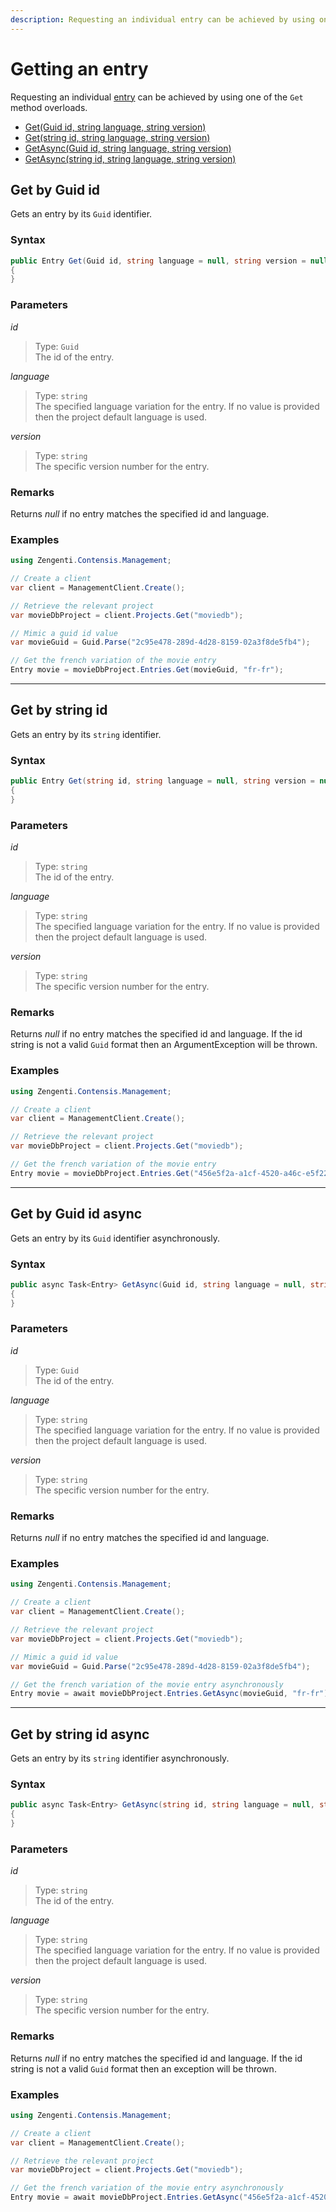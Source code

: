 ```yaml
---
description: Requesting an individual entry can be achieved by using one of the Get method overloads.
---
```

# Getting an entry

Requesting an individual [entry](/model/entry.md) can be achieved by using one of the `Get` method overloads.

* [Get(Guid id, string language, string version)](#get-by-guid-id)
* [Get(string id, string language, string version)](#get-by-string-id)
* [GetAsync(Guid id, string language, string version)](#get-by-guid-id-async)
* [GetAsync(string id, string language, string version)](#get-by-string-id-async)

## Get by Guid id

Gets an entry by its `Guid` identifier.

### Syntax

```cs
public Entry Get(Guid id, string language = null, string version = null)
{
}
```

### Parameters

*id*
> Type: `Guid`  
> The id of the entry.

*language*
> Type: `string`  
> The specified language variation for the entry. If no value is provided then the project default language is used.

*version*
> Type: `string`  
> The specific version number for the entry.

### Remarks

Returns *null* if no entry matches the specified id and language.

### Examples

```cs
using Zengenti.Contensis.Management;

// Create a client
var client = ManagementClient.Create();

// Retrieve the relevant project
var movieDbProject = client.Projects.Get("moviedb");

// Mimic a guid id value
var movieGuid = Guid.Parse("2c95e478-289d-4d28-8159-02a3f8de5fb4");

// Get the french variation of the movie entry
Entry movie = movieDbProject.Entries.Get(movieGuid, "fr-fr");
```

---




## Get by string id

Gets an entry by its `string` identifier.

### Syntax

```cs
public Entry Get(string id, string language = null, string version = null)
{
}
```

### Parameters

*id*
> Type: `string`  
> The id of the entry.

*language*
> Type: `string`  
> The specified language variation for the entry. If no value is provided then the project default language is used.

*version*
> Type: `string`  
> The specific version number for the entry.

### Remarks

Returns *null* if no entry matches the specified id and language. If the id string is not a valid `Guid` format then an ArgumentException will be thrown.

### Examples

```cs
using Zengenti.Contensis.Management;

// Create a client
var client = ManagementClient.Create();

// Retrieve the relevant project
var movieDbProject = client.Projects.Get("moviedb");

// Get the french variation of the movie entry
Entry movie = movieDbProject.Entries.Get("456e5f2a-a1cf-4520-a46c-e5f22ed299e8", "fr-fr");
```

---




## Get by Guid id async

Gets an entry by its `Guid` identifier asynchronously.

### Syntax

```cs
public async Task<Entry> GetAsync(Guid id, string language = null, string version = null)
{
}
```

### Parameters

*id*
> Type: `Guid`  
> The id of the entry.

*language*
> Type: `string`  
> The specified language variation for the entry. If no value is provided then the project default language is used.

*version*
> Type: `string`  
> The specific version number for the entry.

### Remarks

Returns *null* if no entry matches the specified id and language.

### Examples

```cs
using Zengenti.Contensis.Management;

// Create a client
var client = ManagementClient.Create();

// Retrieve the relevant project
var movieDbProject = client.Projects.Get("moviedb");

// Mimic a guid id value
var movieGuid = Guid.Parse("2c95e478-289d-4d28-8159-02a3f8de5fb4");

// Get the french variation of the movie entry asynchronously
Entry movie = await movieDbProject.Entries.GetAsync(movieGuid, "fr-fr");
```

---




## Get by string id async

Gets an entry by its `string` identifier asynchronously.

### Syntax

```cs
public async Task<Entry> GetAsync(string id, string language = null, string version = null)
{
}
```

### Parameters

*id*
> Type: `string`  
> The id of the entry.

*language*
> Type: `string`  
> The specified language variation for the entry. If no value is provided then the project default language is used.

*version*
> Type: `string`  
> The specific version number for the entry.

### Remarks

Returns *null* if no entry matches the specified id and language. If the id string is not a valid `Guid` format then an exception will be thrown.

### Examples

```cs
using Zengenti.Contensis.Management;

// Create a client
var client = ManagementClient.Create();

// Retrieve the relevant project
var movieDbProject = client.Projects.Get("moviedb");

// Get the french variation of the movie entry asynchronously
Entry movie = await movieDbProject.Entries.GetAsync("456e5f2a-a1cf-4520-a46c-e5f22ed299e8", "fr-fr");
```
